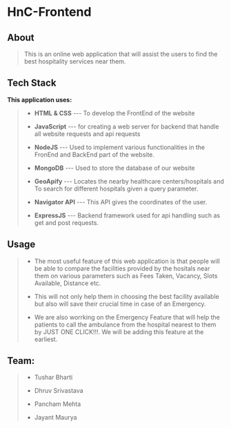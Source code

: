 # HnC-Frontend

## About
> This is an online web application that will assist the users to find the best hospitality services near them.

## Tech Stack
**This application uses:**

>*  **HTML & CSS** --- To develop the FrontEnd of the website
>
 >* **JavaScript** --- for creating a web server for backend that handle all website requests and api requests
>
>*  **NodeJS** --- Used to implement various functionalities in the FronEnd and BackEnd part of the website.
>
>* **MongoDB** --- Used to store the database of our website
>
>* **GeoApify** --- Locates the nearby healthcare centers/hospitals and To search for different hospitals given a query parameter.
>
>* **Navigator API** --- This API gives the coordinates of the user.
>
>* **ExpressJS** --- Backend framework used for api handling such as get and post requests.

## Usage
>* The most useful feature of this web application is that people will be able to compare the facilities provided by the hositals near them on various parameters such as Fees Taken, Vacancy, Slots Available, Distance etc. 
>
>* This will not only help them in choosing the best facility available but also will save their crucial time in case of an Emergency.
>
>* We are also worrking on the Emergency Feature that will help the patients to call the ambulance from the hospital nearest to them by JUST ONE CLICK!!!. We will be adding this feature at the earliest.
>

## Team:

>* Tushar Bharti
>
>* Dhruv Srivastava
>
>* Pancham Mehta
>
>* Jayant Maurya
